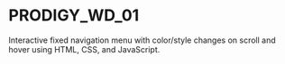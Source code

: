 # PRODIGY_WD_01
Interactive fixed navigation menu with color/style changes on scroll and hover using HTML, CSS, and JavaScript.
